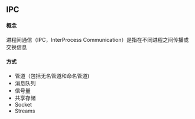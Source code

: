 ## IPC

#### 概念

进程间通信（IPC，InterProcess Communication）是指在不同进程之间传播或交换信息

#### 方式

- 管道（包括无名管道和命名管道)
- 消息队列
- 信号量
- 共享存储
- Socket
- Streams

